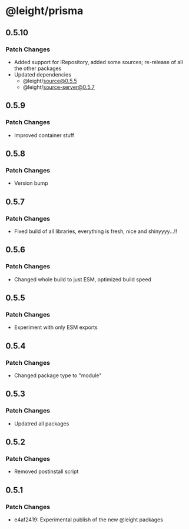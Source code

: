 # @leight/prisma

## 0.5.10

### Patch Changes

- Added support for IRepository, added some sources; re-release of all the other packages
- Updated dependencies
    - @leight/source@0.5.5
    - @leight/source-server@0.5.7

## 0.5.9

### Patch Changes

- Improved container stuff

## 0.5.8

### Patch Changes

- Version bump

## 0.5.7

### Patch Changes

- Fixed build of all libraries, everything is fresh, nice and shinyyyy...!!

## 0.5.6

### Patch Changes

- Changed whole build to just ESM, optimized build speed

## 0.5.5

### Patch Changes

- Experiment with only ESM exports

## 0.5.4

### Patch Changes

- Changed package type to "module"

## 0.5.3

### Patch Changes

- Updatred all packages

## 0.5.2

### Patch Changes

- Removed postinstall script

## 0.5.1

### Patch Changes

- e4af2419: Experimental publish of the new @leight packages
